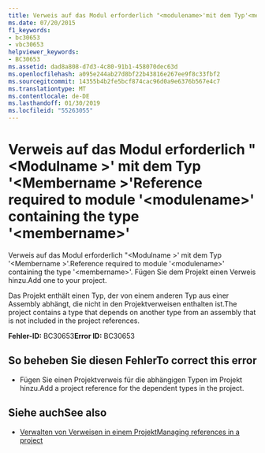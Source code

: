 ```yaml
---
title: Verweis auf das Modul erforderlich "<modulename>'mit dem Typ'<membername>"
ms.date: 07/20/2015
f1_keywords:
- bc30653
- vbc30653
helpviewer_keywords:
- BC30653
ms.assetid: dad8a808-d7d3-4c80-91b1-458070dec63d
ms.openlocfilehash: a095e244ab27d8bf22b43816e267ee9f8c33fbf2
ms.sourcegitcommit: 14355b4b2fe5bcf874cac96d0a9e6376b567e4c7
ms.translationtype: MT
ms.contentlocale: de-DE
ms.lasthandoff: 01/30/2019
ms.locfileid: "55263055"
---
```

# <a name="reference-required-to-module-modulename-containing-the-type-membername"></a><span data-ttu-id="0651e-102">Verweis auf das Modul erforderlich "\<Modulname >' mit dem Typ '\<Membername >'</span><span class="sxs-lookup"><span data-stu-id="0651e-102">Reference required to module '\<modulename>' containing the type '\<membername>'</span></span>
<span data-ttu-id="0651e-103">Verweis auf das Modul erforderlich "\<Modulname >' mit dem Typ '\<Membername >'.</span><span class="sxs-lookup"><span data-stu-id="0651e-103">Reference required to module '\<modulename>' containing the type '\<membername>'.</span></span> <span data-ttu-id="0651e-104">Fügen Sie dem Projekt einen Verweis hinzu.</span><span class="sxs-lookup"><span data-stu-id="0651e-104">Add one to your project.</span></span>  
  
 <span data-ttu-id="0651e-105">Das Projekt enthält einen Typ, der von einem anderen Typ aus einer Assembly abhängt, die nicht in den Projektverweisen enthalten ist.</span><span class="sxs-lookup"><span data-stu-id="0651e-105">The project contains a type that depends on another type from an assembly that is not included in the project references.</span></span>  
  
 <span data-ttu-id="0651e-106">**Fehler-ID:** BC30653</span><span class="sxs-lookup"><span data-stu-id="0651e-106">**Error ID:** BC30653</span></span>  
  
## <a name="to-correct-this-error"></a><span data-ttu-id="0651e-107">So beheben Sie diesen Fehler</span><span class="sxs-lookup"><span data-stu-id="0651e-107">To correct this error</span></span>  
  
-   <span data-ttu-id="0651e-108">Fügen Sie einen Projektverweis für die abhängigen Typen im Projekt hinzu.</span><span class="sxs-lookup"><span data-stu-id="0651e-108">Add a project reference for the dependent types in the project.</span></span>  
  
## <a name="see-also"></a><span data-ttu-id="0651e-109">Siehe auch</span><span class="sxs-lookup"><span data-stu-id="0651e-109">See also</span></span>
- [<span data-ttu-id="0651e-110">Verwalten von Verweisen in einem Projekt</span><span class="sxs-lookup"><span data-stu-id="0651e-110">Managing references in a project</span></span>](/visualstudio/ide/managing-references-in-a-project)
